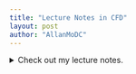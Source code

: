 ```yaml
---
title: "Lecture Notes in CFD"
layout: post
author: "AllanMoDC"
---
```

<details>
<summary>Check out my lecture notes.</summary>
  
  <p>  
<iframe src="https://allanmodc.github.io/cfd" onload='javascript:(function(o){o.style.height=o.contentWindow.document.body.scrollHeight+"px";}(this));' style="height:200px;width:100%;border:none;overflow:hidden;" frameborder="0" scrolling="no"></iframe>
  </p>
  
</details>


